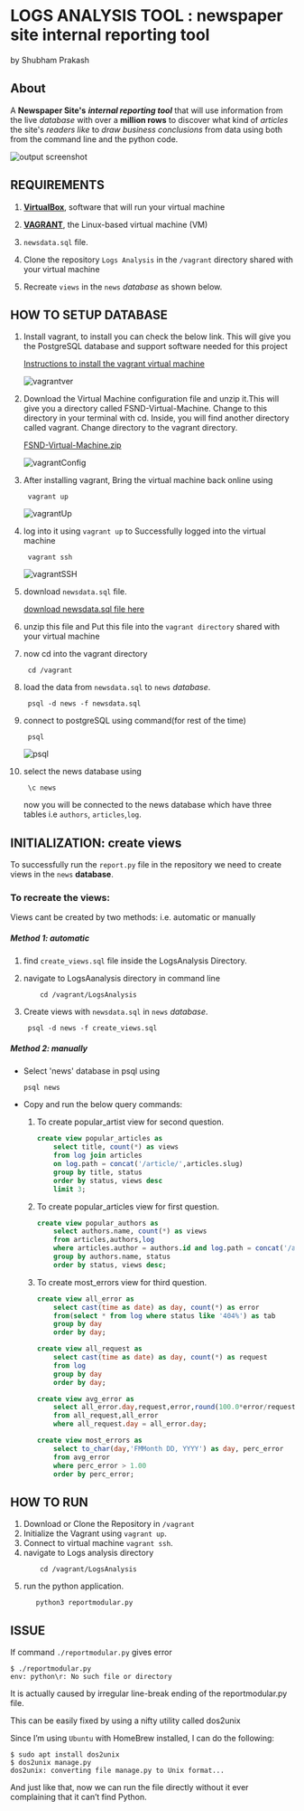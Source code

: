 # LOGS ANALYSIS TOOL : newspaper site internal reporting tool
by Shubham Prakash

## About
A **Newspaper Site's** **_internal reporting tool_** that will use information from the live _database_ with over a **million rows** to discover what kind of _articles_ the site's _readers like_ to _draw business conclusions_ from data using both from the command line and the python code.

![output screenshot](img/report.png)

## REQUIREMENTS

1. [**VirtualBox**](https://www.virtualbox.org/wiki/Download_Old_Builds_5_1), software that will run your virtual machine

2. [**VAGRANT**](https://www.vagrantup.com/), the Linux-based virtual machine (VM)

3. `newsdata.sql` file. 

4. Clone the repository `Logs Analysis` in the `/vagrant`  directory shared with your virtual machine

5. Recreate `views` in the `news` _database_ as shown below.

## HOW TO SETUP DATABASE

1. Install vagrant, to install you can check the below link. This will give you the PostgreSQL database and support software needed for this project

    [Instructions to install the vagrant virtual machine](https://www.udacity.com/wiki/ud088/vagrant)
    
    ![vagrantver](img/vagrantVer.png)

2. Download the Virtual Machine configuration file and unzip it.This will give you a directory called FSND-Virtual-Machine. Change to this directory in your terminal with cd. Inside, you will find another directory called vagrant. Change directory to the vagrant directory.
    
    [FSND-Virtual-Machine.zip](https://d17h27t6h515a5.cloudfront.net/topher/2017/August/59822701_fsnd-virtual-machine/fsnd-virtual-machine.zip)
    
    ![vagrantConfig](img/vmconfig.png)

3. After installing vagrant, Bring the virtual machine back online using
	```
	 vagrant up
	```
	![vagrantUp](img/vagrantup.png)

4. log into it using `vagrant up` to Successfully logged into the virtual machine
	```
	 vagrant ssh
	```
    ![vagrantSSH](img/vagrantssh.png)
 
5. download `newsdata.sql` file.
 
    [ download newsdata.sql file here](https://d17h27t6h515a5.cloudfront.net/topher/2016/August/57b5f748_newsdata/newsdata.zip)

6. unzip this file and Put this file into the `vagrant directory` shared with your virtual machine


7. now cd into the vagrant directory
	```commandline
	 cd /vagrant
	```

8. load the data from `newsdata.sql` to `news` _database_.
	```commandline
	 psql -d news -f newsdata.sql
	```

9. connect to postgreSQL using command(for rest of the time)
	```commandline
	 psql
	```
	![psql](img/psql.png)
	
10. select the news database using
	```postgresql
	 \c news
	```
    now you will be connected to the news database which have three tables i.e `authors`, `articles`,`log`.

## INITIALIZATION:  create views
To successfully run the `report.py` file in the repository we need to create views in the `news` **database**.

### To recreate the views:
Views cant be created by two methods: i.e. automatic or manually

##### Method 1: automatic
1. find `create_views.sql` file inside the LogsAnalysis Directory.

2. navigate to LogsAanalysis directory in command line
    ```commandline
        cd /vagrant/LogsAnalysis
    ```

3. Create views with `newsdata.sql` in `news` _database_.
	```commandline
	 psql -d news -f create_views.sql
    ```

##### Method 2: manually
- Select 'news' database in psql using
    ```commandline
    psql news
    ```
- Copy and run the below query commands:
    
    1. To create popular_artist view for second question.
        ```sql
        create view popular_articles as
    	    select title, count(*) as views
    	    from log join articles
    	    on log.path = concat('/article/',articles.slug) 
    	    group by title, status 
    	    order by status, views desc
    	    limit 3;
        ```
    2. To create popular_articles view for first question.
        ```sql
        create view popular_authors as
    	    select authors.name, count(*) as views
    	    from articles,authors,log
    	    where articles.author = authors.id and log.path = concat('/article/',articles.slug)
    	    group by authors.name, status
    	    order by status, views desc;
        ```
    3. To create most_errors view for third question.
        ```sql
        create view all_error as
            select cast(time as date) as day, count(*) as error 
            from(select * from log where status like '404%') as tab 
            group by day 
            order by day;
        ```
        ```sql
        create view all_request as
            select cast(time as date) as day, count(*) as request 
            from log 
            group by day 
            order by day;
        ```
        ```sql
        create view avg_error as
            select all_error.day,request,error,round(100.0*error/request,2) as perc_error
            from all_request,all_error
            where all_request.day = all_error.day;
        ```
        ```sql
        create view most_errors as
            select to_char(day,'FMMonth DD, YYYY') as day, perc_error 
            from avg_error
            where perc_error > 1.00
            order by perc_error;
        ```
## HOW TO RUN
1. Download or Clone the Repository in `/vagrant`
2. Initialize the Vagrant using `vagrant up`.
3. Connect to virtual machine `vagrant ssh`.
4. navigate to Logs analysis directory
    ```commandline
        cd /vagrant/LogsAnalysis
    ```
5. run the python application.
    ```commandline
       python3 reportmodular.py
    ```

## ISSUE

If command `./reportmodular.py`  gives error
```commandline
$ ./reportmodular.py
env: python\r: No such file or directory
```
It is actually caused by irregular line-break ending of the reportmodular.py file.

This can be easily fixed by using a nifty utility called dos2unix

Since I’m using `Ubuntu` with HomeBrew installed, I can do the following:
```commandline
$ sudo apt install dos2unix
$ dos2unix manage.py
dos2unix: converting file manage.py to Unix format...
````

And just like that, now we can run the file directly without it ever complaining that it can’t find Python.